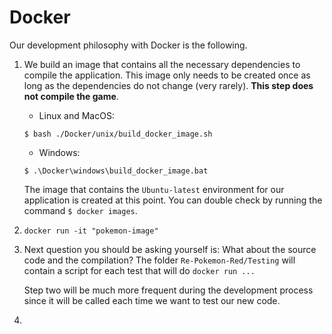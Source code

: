 # Docker

Our development philosophy with Docker is the following.

1. We build an image that contains all the necessary dependencies to compile the application. This image only needs to be created once as long as the dependencies do not change (very rarely). **This step does not compile the game**.
    - Linux and MacOS:
    
    ```$ bash ./Docker/unix/build_docker_image.sh```

    - Windows:
    
    ```$ .\Docker\windows\build_docker_image.bat```
   
    The image that contains the `Ubuntu-latest` environment for our application is created at this point. You can double check by running the command `$ docker images`. 

2. ```docker run -it "pokemon-image"```

3. Next question you should be asking yourself is: What about the source code and the compilation? The folder `Re-Pokemon-Red/Testing` will contain a script for each test that will do `docker run ...`

    Step two will be much more frequent during the development process since it will be called each time we want to test our new code.
4. 
